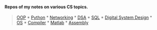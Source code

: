 #### Repos of my notes on various CS topics.

>[OOP](https://github.com/Geek-a-Byte/OOP) * [Python](https://github.com/Geek-a-Byte/PyHaxx) * [Networking](https://github.com/Geek-a-Byte/Networking) * [DSA](https://github.com/Geek-a-Byte/DSA) * [SQL](https://github.com/Geek-a-Byte/sql-practice) * [Digital System Design](https://github.com/Geek-a-Byte/Digital-System-Design) * [OS](https://github.com/Geek-a-Byte/Operating-Systems-Sessionals) * [Compiler](https://github.com/Geek-a-Byte/Compiler-Sessional) * [Matlab](https://github.com/Geek-a-Byte/Matlab) * [Assembly](https://github.com/Geek-a-Byte/Assembly)
